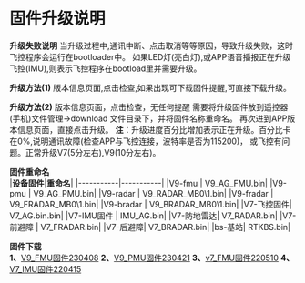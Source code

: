 # 固件升级说明

**升级失败说明**
当升级过程中,通讯中断、点击取消等等原因，导致升级失败，这时飞控程序会运行在bootloader中。
如果LED灯(亮白灯),或APP语音播报正在升级飞控(IMU),则表示飞控程序在bootload里并需要升级。

**升级方法(1)**
版本信息页面,点击检查,如果出现可下载固件提醒,可直接下载升级。

**升级方法(2)**
版本信息页面，点击检查，无任何提醒
需要将升级固件放到遥控器(手机)文件管理->download 文件目录下，并将固件名称重命名。
再次进到APP版本信息页面，直接点击升级。
**注**：升级进度百分比增加表示正在升级。百分比卡在0%,说明通讯故障(检查APP与飞控连接，波特率是否为115200)，
或飞控有问题。正常升级V7(5分左右),V9(10分左右)。

**固件重命名**  
|**设备固件**|**重命名**|
|-----------|-----------|
|V9-fmu 	|			   V9_AG_FMU.bin|
|V9-pmu		|	            V9_AG_PMU.bin|
|V9-radar	|		    V9_RADAR_MB0\1.bin|
|V9-fradar	|		   V9_FRADAR_MB0\1.bin|
|V9-bradar	|			  V9_BRADAR_MB0\1.bin|
|V7-飞控固件|				V7_AG.bin.bin|
|V7-IMU固件	|			    IMU_AG.bin|
|V7-防地雷达|	            V7_RADAR.bin|
|V7-前避障  |             V7_FRADAR.bin|
|V7-后避障|			        V7_BRADAR.bin|
|bs-基站|					    RTKBS.bin|

**固件下载**  
**1、**[V9_FMU固件230408](http://download.jiagutech.com/download/V9_AG_FMU_APP_20230408.bin)
**2、**[V9_PMU固件230421](http://download.jiagutech.com/download/V9_AG_PMU_APP_20230421.bin)
**3、**[v7_FMU固件220510](http://download.jiagutech.com/download/V7_AG_FCU_APP_GPS-RTK_20220510_V73.bin)
**4、**[V7_IMU固件220415](http://download.jiagutech.com/download/IMU_V76_AG_220415.bin)

